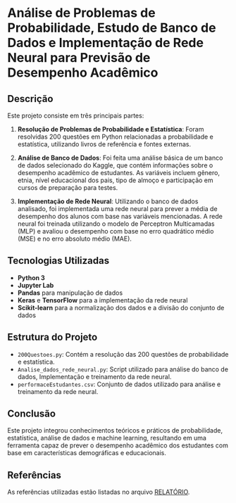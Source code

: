 # Análise de Problemas de Probabilidade, Estudo de Banco de Dados e Implementação de Rede Neural para Previsão de Desempenho Acadêmico

## Descrição

Este projeto consiste em três principais partes:

1. **Resolução de Problemas de Probabilidade e Estatística**: Foram resolvidas 200 questões em Python relacionadas a probabilidade e estatística, utilizando livros de referência e fontes externas.

2. **Análise de Banco de Dados**: Foi feita uma análise básica de um banco de dados selecionado do Kaggle, que contém informações sobre o desempenho acadêmico de estudantes. As variáveis incluem gênero, etnia, nível educacional dos pais, tipo de almoço e participação em cursos de preparação para testes.

3. **Implementação de Rede Neural**: Utilizando o banco de dados analisado, foi implementada uma rede neural para prever a média de desempenho dos alunos com base nas variáveis mencionadas. A rede neural foi treinada utilizando o modelo de Perceptron Multicamadas (MLP) e avaliou o desempenho com base no erro quadrático médio (MSE) e no erro absoluto médio (MAE).

## Tecnologias Utilizadas

- **Python 3**
- **Jupyter Lab**
- **Pandas** para manipulação de dados
- **Keras** e **TensorFlow** para a implementação da rede neural
- **Scikit-learn** para a normalização dos dados e a divisão do conjunto de dados

## Estrutura do Projeto

- `200Questoes.py`: Contém a resolução das 200 questões de probabilidade e estatística.
- `Analise_dados_rede_neural.py`: Script utilizado para análise do banco de dados, Implementação e treinamento da rede neural.
- `performaceEstudantes.csv`: Conjunto de dados utilizado para análise e treinamento da rede neural.

## Conclusão

Este projeto integrou conhecimentos teóricos e práticos de probabilidade, estatística, análise de dados e machine learning, resultando em uma ferramenta capaz de prever o desempenho acadêmico dos estudantes com base em características demográficas e educacionais. 

## Referências

As referências utilizadas estão listadas no arquivo [RELATÓRIO](documentação/Relatório_de_estatística_.pdf).